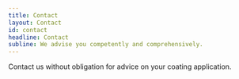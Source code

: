 ```yaml
---
title: Contact
layout: Contact
id: contact
headline: Contact
subline: We advise you competently and comprehensively.
---
```

Contact us without obligation for advice on your coating application.

